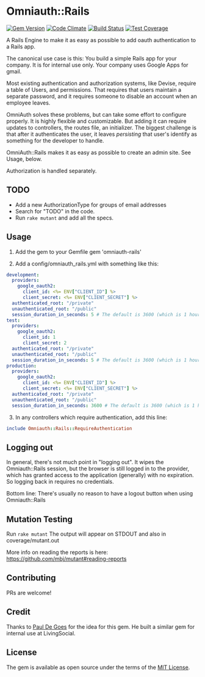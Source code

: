 # Omniauth::Rails

[![Gem Version](https://badge.fury.io/rb/omniauth-rails.svg)](https://badge.fury.io/rb/omniauth-rails)
[![Code Climate](https://codeclimate.com/github/danrabinowitz/omniauth-rails/badges/gpa.svg)](https://codeclimate.com/github/danrabinowitz/omniauth-rails)
[![Build Status](https://travis-ci.org/danrabinowitz/omniauth-rails.svg?branch=master)](https://travis-ci.org/danrabinowitz/omniauth-rails)
[![Test Coverage](https://codeclimate.com/github/danrabinowitz/omniauth-rails/badges/coverage.svg)](https://codeclimate.com/github/danrabinowitz/omniauth-rails/coverage)

A Rails Engine to make it as easy as possible to add oauth authentication to a Rails app.


The canonical use case is this:
You build a simple Rails app for your company. It is for internal use only. Your company uses Google Apps for gmail.

Most existing authentication and authorization systems, like Devise, require a table of Users, and permissions. That requires that users maintain a separate password, and it requires someone to disable an account when an employee leaves.

OmniAuth solves these problems, but can take some effort to configure properly. It is highly flexible and customizable. But adding it can require updates to controllers, the routes file, an initializer. The biggest challenge is that after it authenticates the user, it leaves *persisting* that user's identify as something for the developer to handle.

OmniAuth::Rails makes it as easy as possible to create an admin site. See Usage, below.

Authorization is handled separately.

## TODO

* Add a new AuthorizationType for groups of email addresses
* Search for "TODO" in the code.
* Run ```rake mutant``` and add all the specs.

## Usage

1. Add the gem to your Gemfile
gem 'omniauth-rails'

2. Add a config/omniauth_rails.yml with something like this:
```yml
development:
  providers:
    google_oauth2:
      client_id: <%= ENV["CLIENT_ID"] %>
      client_secret: <%= ENV["CLIENT_SECRET"] %>
  authenticated_root: "/private"
  unauthenticated_root: "/public"
  session_duration_in_seconds: 5 # The default is 3600 (which is 1 hour)
test:
  providers:
    google_oauth2:
      client_id: 1
      client_secret: 2
  authenticated_root: "/private"
  unauthenticated_root: "/public"
  session_duration_in_seconds: 5 # The default is 3600 (which is 1 hour)
production:
  providers:
    google_oauth2:
      client_id: <%= ENV["CLIENT_ID"] %>
      client_secret: <%= ENV["CLIENT_SECRET"] %>
  authenticated_root: "/private"
  unauthenticated_root: "/public"
  session_duration_in_seconds: 3600 # The default is 3600 (which is 1 hour)
```

3. In any controllers which require authentication, add this line:
```ruby
include Omniauth::Rails::RequireAuthentication
```

## Logging out

In general, there's not much point in "logging out". It wipes the Omniauth::Rails session,
but the browser is still logged in to the provider, which has granted access to the application
(generally) with no expiration. So logging back in requires no credentials.

Bottom line: There's usually no reason to have a logout button when using Omniauth::Rails

## Mutation Testing

Run ```rake mutant```
The output will appear on STDOUT and also in coverage/mutant.out

More info on reading the reports is here: https://github.com/mbj/mutant#reading-reports

## Contributing
PRs are welcome!

## Credit
Thanks to [Paul De Goes](https://github.com/pauldegoes) for the idea for this gem. He
built a similar gem for internal use at LivingSocial.

## License
The gem is available as open source under the terms of the [MIT License](http://opensource.org/licenses/MIT).
